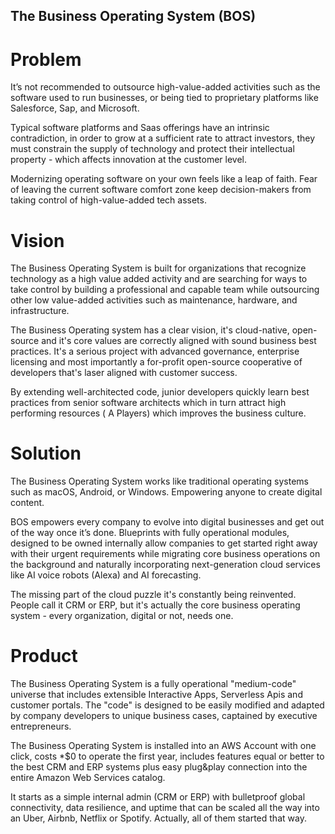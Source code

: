 ## The Business Operating System (BOS)

# Problem
It’s not recommended to outsource high-value-added activities such as the software used to run businesses, or being tied to proprietary platforms like Salesforce, Sap, and Microsoft.

Typical software platforms and Saas offerings have an intrinsic contradiction, in order to grow at a sufficient rate to attract investors, they must constrain the supply of technology and protect their intellectual property - which affects innovation at the customer level.

Modernizing operating software on your own feels like a leap of faith. Fear of leaving the current software comfort zone keep decision-makers from taking control of high-value-added tech assets.

# Vision
The Business Operating System is built for organizations that recognize technology as a high value added activity and are searching for ways to take control by building a professional and capable team while outsourcing other low value-added activities such as maintenance, hardware, and infrastructure.

The Business Operating system has a clear vision, it's cloud-native, open-source and it's core values are correctly aligned with sound business best practices. It's a serious project with advanced governance, enterprise licensing and most importantly a for-profit open-source cooperative of developers that's laser aligned with customer success.

By extending well-architected code, junior developers quickly learn best practices from senior software architects which in turn attract high performing resources ( A Players) which improves the business culture.

# Solution
The Business Operating System works like traditional operating systems such as macOS, Android, or Windows. Empowering anyone to create digital content.

BOS empowers every company to evolve into digital businesses and get out of the way once it’s done. Blueprints with fully operational modules, designed to be owned internally allow companies to get started right away with their urgent requirements while migrating core business operations on the background and naturally incorporating next-generation cloud services like AI voice robots (Alexa) and AI forecasting.

The missing part of the cloud puzzle it's constantly being reinvented. People call it CRM or ERP,  but it's actually the core business operating system - every organization, digital or not, needs one.

# Product
The Business Operating System is a fully operational "medium-code" universe that includes extensible Interactive Apps, Serverless Apis and customer portals. The "code" is designed to be easily modified and adapted by company developers to unique business cases, captained by executive entrepreneurs. 

The Business Operating System is installed into an AWS Account with one click, costs *$0 to operate the first year, includes features equal or better to the best CRM and ERP systems plus easy plug&play connection into the entire Amazon Web Services catalog.

It starts as a simple internal admin (CRM or ERP) with bulletproof global connectivity, data resilience, and uptime that can be scaled all the way into an Uber, Airbnb, Netflix or Spotify. Actually, all of them started that way.

